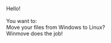 Hello!</br>
</br>
You want to:</br>
  Move your files from Windows to Linux?</br>
    Winmove does the job!</br>
